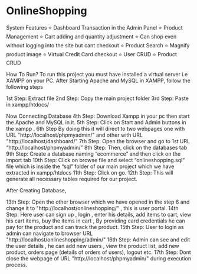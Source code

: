 # OnlineShopping

System Features
⭐️ Dashboard Transaction in the Admin Panel
⭐️ Product Management
⭐️ Cart adding and quantity adjustment
⭐️ Can shop even without logging into the site but cant checkout
⭐️ Product Search
⭐️ Magnify product image
⭐️ Virtual Credit Card checkout
⭐️ User CRUD
⭐️ Product CRUD

How To Run?
To run this project you must have installed a virtual server i.e XAMPP on your PC. After Starting Apache and MySQL in XAMPP, follow the following steps

1st Step: Extract file
2nd Step: Copy the main project folder
3rd Step: Paste in xampp/htdocs/

Now Connecting Database
4th Step: Download Xampp in your pc then start the Apache and MySQL in it.
5th Step: Click on Start and Admin buttons in the xampp .
6th Step  By doing this it will direct to two webpages one with URL "http://localhost/phpmyadmin/" and other with URL "http://localhost/dashboard/"
7th Step: Open the browser and go to 1st URL “http://localhost/phpmyadmin/”
8th Step: Then, click on the databases tab
9th Step: Create a database naming “ecommerce” and then click on the import tab
10th Step: Click on browse file and select “onlineshopping.sql” file which is inside the “sql” folder of our main project which we have extracted in xampp/htdocs
11th Step: Click on go.
12th Step: This will generate all necessary tables required for our project.

After Creating Database,

13th Step: Open the other browser which we have opened in the step 6 and change it to "http://localhost/onlineshopping/" , this is user portal.
14th Step: Here user can sign up , login , enter his details, add items to cart, view his cart items, buy the items in cart , By providing card credentials he can pay for the product and can track the product.
15th Step: User to login as admin can navigate to browser URL "http://localhost/onlineshopping/admin/"
16th Step: Admin can see and edit the user details , he can add new users , view the product list, add new product, orders page (details of orders of users), logout etc.
17th Step: Dont close the webpage of URL "http://localhost/phpmyadmin/" during execution process.
